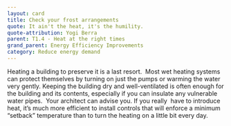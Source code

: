 ```yaml
---
layout: card
title: Check your frost arrangements
quote: It ain't the heat, it's the humility.
quote-attribution: Yogi Berra
parent: T1.4 - Heat at the right times
grand_parent: Energy Efficiency Improvements 
category: Reduce energy demand
---
```


<p>Heating a building to preserve it is a last resort.  Most wet heating systems can protect themselves by turning on just the pumps or warming the water very gently. Keeping the building dry and well-ventilated is often enough for the building and its contents, especially if you can insulate any vulnerable water pipes.  Your architect can advise you.  If you really  have to introduce heat, it’s much more efficient to install controls that will enforce a minimum “setback” temperature than to turn the heating on a little bit every day.  </p> 

